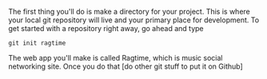 
The first thing you'll do is make a directory for your project. This is where your local git repository will live and your primary place for development. To get started with a repository right away, go ahead and type

```git init ragtime```

The web app you'll make is called Ragtime, which is music social networking site. Once you do that [do other git stuff to put it on Github]